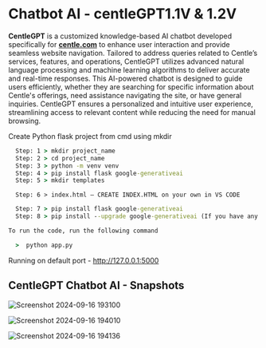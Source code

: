 # Chatbot AI - centleGPT1.1V & 1.2V

**CentleGPT** is a customized knowledge-based AI chatbot developed specifically for **[centle.com](https://centle.in/)** to enhance user interaction and provide seamless website navigation. Tailored to address queries related to Centle’s services, features, and operations, CentleGPT utilizes advanced natural language processing and machine learning algorithms to deliver accurate and real-time responses. This AI-powered chatbot is designed to guide users efficiently, whether they are searching for specific information about Centle's offerings, need assistance navigating the site, or have general inquiries. CentleGPT ensures a personalized and intuitive user experience, streamlining access to relevant content while reducing the need for manual browsing.

Create Python flask project from cmd using mkdir

```cmd
  Step: 1 > mkdir project_name
  Step: 2 > cd project_name
  Step: 3 > python -m venv venv
  Step: 4 > pip install flask google-generativeai
  Step: 5 > mkdir templates
```
```
  Step: 6 > index.html – CREATE INDEX.HTML on your own in VS CODE
```
```cmd
  Step: 7 > pip install flask google-generativeai
  Step: 8 > pip install --upgrade google-generativeai (If you have any upgrade errors just use this command and upgrade generativeai and flask)

To run the code, run the following command

  >  python app.py
```
Running on default port - http://127.0.0.1:5000

## CentleGPT Chatbot AI - Snapshots

![Screenshot 2024-09-16 193100](https://github.com/user-attachments/assets/41c401ad-0395-445c-9eee-1aafe870d528)

![Screenshot 2024-09-16 194010](https://github.com/user-attachments/assets/f053f402-5051-48b1-9934-23c20afbf356)

![Screenshot 2024-09-16 194136](https://github.com/user-attachments/assets/8587eba3-188b-4691-ba32-ce0a51793583)

  
